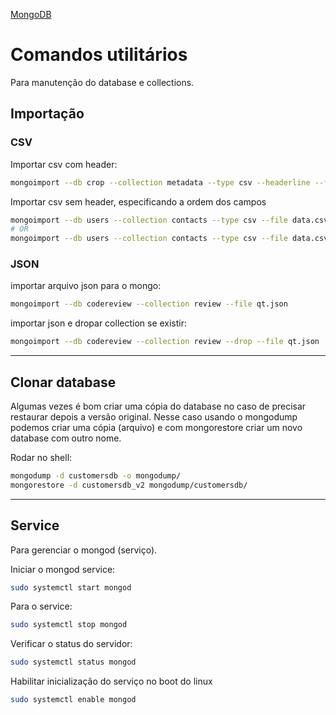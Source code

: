 [MongoDB](/mongodb/mongo.md)

# Comandos utilitários

Para manutenção do database e collections.

## Importação

### CSV
Importar csv com header:
```bash
mongoimport --db crop --collection metadata --type csv --headerline --file spymemcached.csv
```

Importar csv sem header, especificando a ordem dos campos
```bash
mongoimport --db users --collection contacts --type csv --file data.csv --fields["name","surname","etc"]
# OR
mongoimport --db users --collection contacts --type csv --file data.csv --fields name,surname,etc
```

### JSON
importar arquivo json para o mongo:
```bash
mongoimport --db codereview --collection review --file qt.json             
```

importar json e dropar collection se existir:
```bash
mongoimport --db codereview --collection review --drop --file qt.json
```

---

## Clonar database
Algumas vezes é bom criar uma cópia do database no caso de precisar restaurar depois a versão original. Nesse caso usando o mongodump podemos criar uma cópia (arquivo) e com mongorestore criar um novo database com outro nome.

Rodar no shell:
```bash
mongodump -d customersdb -o mongodump/
mongorestore -d customersdb_v2 mongodump/customersdb/
```

---

## Service

Para gerenciar o mongod (serviço).

Iniciar o mongod service:
```bash
sudo systemctl start mongod
```

Para o service:
```bash 
sudo systemctl stop mongod
```

Verificar o status do servidor: 
```bash
sudo systemctl status mongod
```

Habilitar inicialização do serviço no boot do linux
```bash
sudo systemctl enable mongod
```
